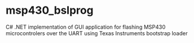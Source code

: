 # msp430_bslprog
C# .NET implementation of GUI application for flashing MSP430 microcontrolers over the UART using Texas Instruments bootstrap loader

